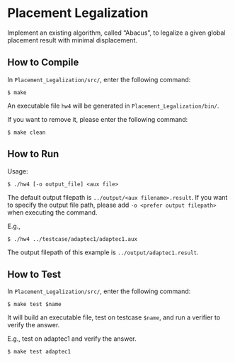 # Placement Legalization
Implement an existing algorithm, called “Abacus”, to legalize a given global placement result with minimal displacement.

## How to Compile
In `Placement_Legalization/src/`, enter the following command:
```
$ make
```
An executable file `hw4` will be generated in `Placement_Legalization/bin/`.

If you want to remove it, please enter the following command:
```
$ make clean
```

## How to Run
Usage:
```
$ ./hw4 [-o output_file] <aux file>
```
The default output filepath is `../output/<aux filename>.result`. If you want to specify the output file path, please add `-o <prefer output filepath>` when executing the command.

E.g.,
```
$ ./hw4 ../testcase/adaptec1/adaptec1.aux
```
The output filepath of this example is `../output/adaptec1.result`.

## How to Test
In `Placement_Legalization/src/`, enter the following command:
```
$ make test $name
```
It will build an executable file, test on testcase `$name`, and run a verifier to verify the answer.

E.g., test on adaptec1 and verify the answer.
```
$ make test adaptec1
```
